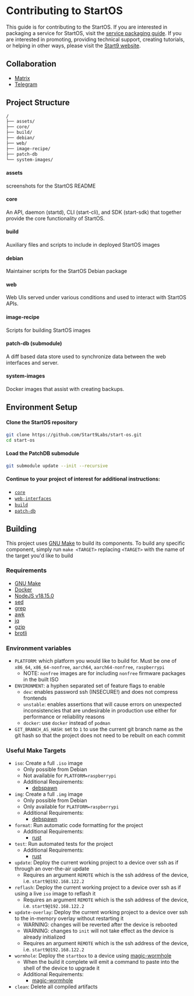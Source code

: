 # Contributing to StartOS

This guide is for contributing to the StartOS. If you are interested in packaging a service for StartOS, visit the [service packaging guide](https://docs.start9.com/latest/developer-docs/). If you are interested in promoting, providing technical support, creating tutorials, or helping in other ways, please visit the [Start9 website](https://start9.com/contribute).


## Collaboration

- [Matrix](https://matrix.to/#/#community-dev:matrix.start9labs.com)
- [Telegram](https://t.me/start9_labs/47471)

## Project Structure

```bash
/
├── assets/
├── core/
├── build/
├── debian/
├── web/
├── image-recipe/
├── patch-db
└── system-images/
```
#### assets
screenshots for the StartOS README

#### core
An API, daemon (startd), CLI (start-cli), and SDK (start-sdk) that together provide the core functionality of StartOS.

#### build
Auxiliary files and scripts to include in deployed StartOS images

#### debian
Maintainer scripts for the StartOS Debian package

#### web
Web UIs served under various conditions and used to interact with StartOS APIs.

#### image-recipe
Scripts for building StartOS images

#### patch-db (submodule)
A diff based data store used to synchronize data between the web interfaces and server.

#### system-images
Docker images that assist with creating backups.

## Environment Setup

#### Clone the StartOS repository
```sh
git clone https://github.com/Start9Labs/start-os.git
cd start-os
```

#### Load the PatchDB submodule
```sh
git submodule update --init --recursive
```

#### Continue to your project of interest for additional instructions:
- [`core`](core/README.md)
- [`web-interfaces`](web-interfaces/README.md)
- [`build`](build/README.md)
- [`patch-db`](https://github.com/Start9Labs/patch-db)

## Building
This project uses [GNU Make](https://www.gnu.org/software/make/) to build its components. To build any specific component, simply run `make <TARGET>` replacing `<TARGET>` with the name of the target you'd like to build

### Requirements
- [GNU Make](https://www.gnu.org/software/make/)
- [Docker](https://docs.docker.com/get-docker/)
- [NodeJS v18.15.0](https://docs.npmjs.com/downloading-and-installing-node-js-and-npm)
- [sed](https://www.gnu.org/software/sed/)
- [grep](https://www.gnu.org/software/grep/)
- [awk](https://www.gnu.org/software/gawk/)
- [jq](https://jqlang.github.io/jq/)
- [gzip](https://www.gnu.org/software/gzip/)
- [brotli](https://github.com/google/brotli)

### Environment variables
- `PLATFORM`: which platform you would like to build for. Must be one of `x86_64`, `x86_64-nonfree`, `aarch64`, `aarch64-nonfree`, `raspberrypi`
    - NOTE: `nonfree` images are for including `nonfree` firmware packages in the built ISO
- `ENVIRONMENT`: a hyphen separated set of feature flags to enable
    - `dev`: enables password ssh (INSECURE!) and does not compress frontends
    - `unstable`: enables assertions that will cause errors on unexpected inconsistencies that are undesirable in production use either for performance or reliability reasons
    - `docker`: use `docker` instead of `podman`
- `GIT_BRANCH_AS_HASH`: set to `1` to use the current git branch name as the git hash so that the project does not need to be rebuilt on each commit

### Useful Make Targets
- `iso`: Create a full `.iso` image
    - Only possible from Debian
    - Not available for `PLATFORM=raspberrypi`
    - Additional Requirements:
        - [debspawn](https://github.com/lkhq/debspawn)
- `img`: Create a full `.img` image
    - Only possible from Debian
    - Only available for `PLATFORM=raspberrypi`
    - Additional Requirements:
        - [debspawn](https://github.com/lkhq/debspawn)
- `format`: Run automatic code formatting for the project
    - Additional Requirements:
        - [rust](https://rustup.rs/)
- `test`: Run automated tests for the project
    - Additional Requirements:
        - [rust](https://rustup.rs/)
- `update`: Deploy the current working project to a device over ssh as if through an over-the-air update
    - Requires an argument `REMOTE` which is the ssh address of the device, i.e. `start9@192.168.122.2`
- `reflash`: Deploy the current working project to a device over ssh as if using a live `iso` image to reflash it
    - Requires an argument `REMOTE` which is the ssh address of the device, i.e. `start9@192.168.122.2`
- `update-overlay`: Deploy the current working project to a device over ssh to the in-memory overlay without restarting it
    - WARNING: changes will be reverted after the device is rebooted
    - WARNING: changes to `init` will not take effect as the device is already initialized
    - Requires an argument `REMOTE` which is the ssh address of the device, i.e. `start9@192.168.122.2`
- `wormhole`: Deploy the `startbox` to a device using [magic-wormhole](https://github.com/magic-wormhole/magic-wormhole)
    - When the build it complete will emit a command to paste into the shell of the device to upgrade it
    - Additional Requirements:
        - [magic-wormhole](https://github.com/magic-wormhole/magic-wormhole)
- `clean`: Delete all compiled artifacts
